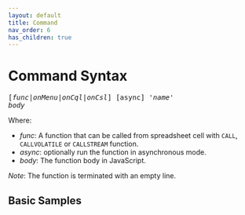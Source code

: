 ```yaml
---
layout: default
title: Command
nav_order: 6
has_children: true
---
```


<link href="assets/prism-dark.min.css" rel="stylesheet" />
<link href="assets/style.css" rel="stylesheet">
<script src="assets/prism-core.min.js"></script>
<script src="assets/prism-celincm.js"></script>

# Command Syntax

<pre>
[<i>func|onMenu|onCql|onCsl</i>] [async] <i>'name'</i>
<i>body</i>
</pre>

Where:

- _func_: A function that can be called from spreadsheet cell with `CALL`, `CALLVOLATILE` or `CALLSTREAM` function.
- _async_: optionally run the function in asynchronous mode.
- _body_: The function body in JavaScript.

_Note_: The function is terminated with an empty line.

## Basic Samples
